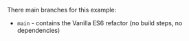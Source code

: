 There main branches for this example:

- `main` - contains the Vanilla ES6 refactor (no build steps, no dependencies)

